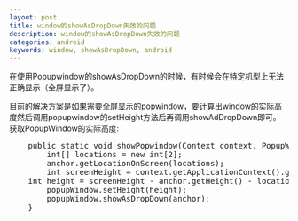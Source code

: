 ```yaml
---
layout: post
title: window的showAsDropDown失效的问题
description: window的showAsDropDown失效的问题
categories: android
keywords: window, showAsDropDown, android
---
```


在使用Popupwindow的showAsDropDown的时候，有时候会在特定机型上无法正确显示（全屏显示了）。  


目前的解决方案是如果需要全屏显示的popwindow，要计算出window的实际高度然后调用popupwindow的setHeight方法后再调用showAdDropDown即可。  
获取PopupWindow的实际高度: 
<pre>
    public static void showPopwindow(Context context, PopupWindow popupWindow, View anchor) {
        int[] locations = new int[2];
        anchor.getLocationOnScreen(locations);
        int screenHeight = context.getApplicationContext().getResources().getDisplayMetrics(); 
	int height = screenHeight - anchor.getHeight() - locations[1];
        popupWindow.setHeight(height);
        popupWindow.showAsDropDown(anchor);
    }
</pre>
